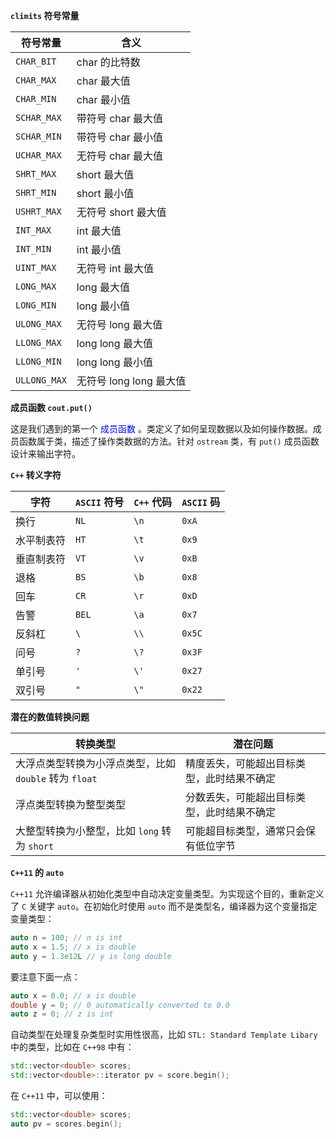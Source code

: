 **`climits` 符号常量**

| 符号常量     | 含义                    |
| ------------ | ----------------------- |
| `CHAR_BIT`   | char 的比特数           |
| `CHAR_MAX`   | char 最大值             |
| `CHAR_MIN`   | char 最小值             |
| `SCHAR_MAX`  | 带符号 char 最大值      |
| `SCHAR_MIN`  | 带符号 char 最小值      |
| `UCHAR_MAX`  | 无符号 char 最大值      |
| `SHRT_MAX`   | short 最大值            |
| `SHRT_MIN`   | short 最小值            |
| `USHRT_MAX`  | 无符号 short 最大值     |
| `INT_MAX`    | int 最大值              |
| `INT_MIN`    | int 最小值              |
| `UINT_MAX`   | 无符号 int 最大值       |
| `LONG_MAX`   | long 最大值             |
| `LONG_MIN`   | long 最小值             |
| `ULONG_MAX`  | 无符号 long 最大值      |
| `LLONG_MAX`  | long long 最大值        |
| `LLONG_MIN`  | long long 最小值        |
| `ULLONG_MAX` | 无符号 long long 最大值 |



**成员函数 `cout.put()`**

这是我们遇到的第一个 <span style='color:blue'>成员函数</span> 。类定义了如何呈现数据以及如何操作数据。成员函数属于类，描述了操作类数据的方法。针对 `ostream` 类，有 `put()` 成员函数设计来输出字符。



**`C++` 转义字符**

| 字符       | `ASCII` 符号 | `C++` 代码 | `ASCII` 码 |
| ---------- | ------------ | ---------- | ---------- |
| 换行       | `NL`         | `\n`       | `0xA`      |
| 水平制表符 | `HT`         | `\t`       | `0x9`      |
| 垂直制表符 | `VT`         | `\v`       | `0xB`      |
| 退格       | `BS`         | `\b`       | `0x8`      |
| 回车       | `CR`         | `\r`       | `0xD`      |
| 告警       | `BEL`        | `\a`       | `0x7`      |
| 反斜杠     | `\`          | `\\`       | `0x5C`     |
| 问号       | `?`          | `\?`       | `0x3F`     |
| 单引号     | `'`          | `\'`       | `0x27`     |
| 双引号     | `"`          | `\"`       | `0x22`     |



**潜在的数值转换问题**

| 转换类型                                               | 潜在问题                                   |
| ------------------------------------------------------ | ------------------------------------------ |
| 大浮点类型转换为小浮点类型，比如 `double` 转为 `float` | 精度丢失，可能超出目标类型，此时结果不确定 |
| 浮点类型转换为整型类型                                 | 分数丢失，可能超出目标类型，此时结果不确定 |
| 大整型转换为小整型，比如 `long` 转为 `short`           | 可能超目标类型，通常只会保有低位字节       |



**`C++11` 的 `auto`**

`C++11` 允许编译器从初始化类型中自动决定变量类型。为实现这个目的，重新定义了 `C` 关键字 `auto`。在初始化时使用 `auto` 而不是类型名，编译器为这个变量指定变量类型：

```cpp
auto n = 100; // n is int
auto x = 1.5; // x is double
auto y = 1.3e12L // y is long double
```

要注意下面一点：

```cpp
auto x = 0.0; // x is double
double y = 0; // 0 automatically converted to 0.0
auto z = 0; // z is int
```

自动类型在处理复杂类型时实用性很高，比如 `STL: Standard Template Libary` 中的类型，比如在 `C++98` 中有：

```cpp
std::vector<double> scores;
std::vector<double>::iterator pv = score.begin();
```

在 `C++11` 中，可以使用：

```cpp
std::vector<double> scores;
auto pv = scores.begin();
```

